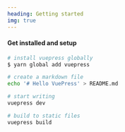 ```yaml
---
heading: Getting started
img: true
---
```


#### Get installed and setup

```bash
# install vuepress globally
$ yarn global add vuepress 

# create a markdown file
echo '# Hello VuePress' > README.md

# start writing
vuepress dev

# build to static files
vuepress build
```
